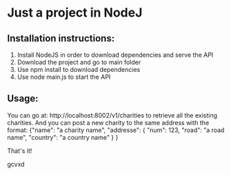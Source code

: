 Just a project in NodeJ
=======================

Installation instructions:
--------------------------

1. Install NodeJS in order to download dependencies and serve the API
2. Download the project and go to main folder
3. Use npm install to download dependencies
4. Use node main.js to start the API

Usage:
------

You can go at: http://localhost:8002/v1/charities to retrieve all the existing charities. And you can post a new charity to the same address with the format:
{"name": "a charity name",
 "addresse": {
    "num": 123,
    "road": "a road name",
    "country": "a country name"
  }
}

That's it!

gcvxd
